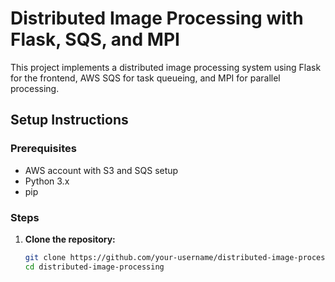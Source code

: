 # Distributed Image Processing with Flask, SQS, and MPI

This project implements a distributed image processing system using Flask for the frontend, AWS SQS for task queueing, and MPI for parallel processing.

## Setup Instructions

### Prerequisites
- AWS account with S3 and SQS setup
- Python 3.x
- pip

### Steps

1. **Clone the repository:**
   ```bash
   git clone https://github.com/your-username/distributed-image-processing.git
   cd distributed-image-processing

